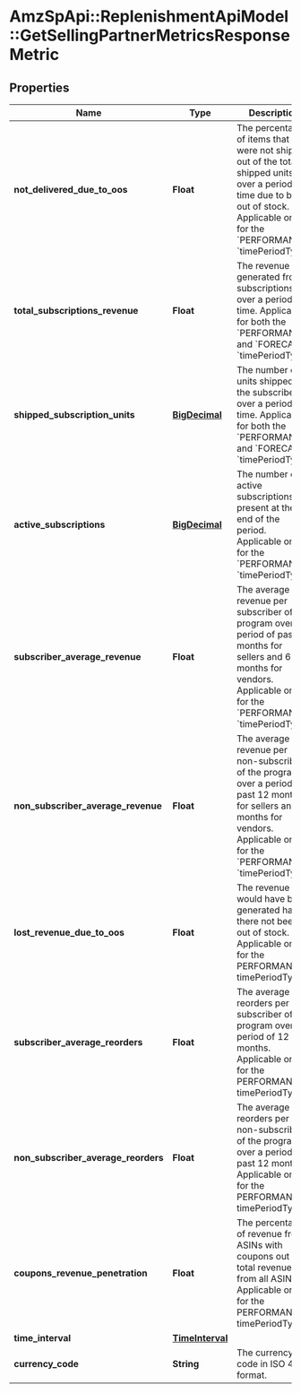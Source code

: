 # AmzSpApi::ReplenishmentApiModel::GetSellingPartnerMetricsResponseMetric

## Properties
Name | Type | Description | Notes
------------ | ------------- | ------------- | -------------
**not_delivered_due_to_oos** | **Float** | The percentage of items that were not shipped out of the total shipped units over a period of time due to being out of stock. Applicable only for the &#x60;PERFORMANCE&#x60; &#x60;timePeriodType&#x60;. | [optional] 
**total_subscriptions_revenue** | **Float** | The revenue generated from subscriptions over a period of time. Applicable for both the &#x60;PERFORMANCE&#x60; and &#x60;FORECAST&#x60; &#x60;timePeriodType&#x60;. | [optional] 
**shipped_subscription_units** | [**BigDecimal**](BigDecimal.md) | The number of units shipped to the subscribers over a period of time. Applicable for both the &#x60;PERFORMANCE&#x60; and &#x60;FORECAST&#x60; &#x60;timePeriodType&#x60;. | [optional] 
**active_subscriptions** | [**BigDecimal**](BigDecimal.md) | The number of active subscriptions present at the end of the period. Applicable only for the &#x60;PERFORMANCE&#x60; &#x60;timePeriodType&#x60;. | [optional] 
**subscriber_average_revenue** | **Float** | The average revenue per subscriber of the program over a period of past 12 months for sellers and 6 months for vendors. Applicable only for the &#x60;PERFORMANCE&#x60; &#x60;timePeriodType&#x60;. | [optional] 
**non_subscriber_average_revenue** | **Float** | The average revenue per non-subscriber of the program over a period of past 12 months for sellers and 6 months for vendors. Applicable only for the &#x60;PERFORMANCE&#x60; &#x60;timePeriodType&#x60;. | [optional] 
**lost_revenue_due_to_oos** | **Float** | The revenue that would have been generated had there not been out of stock. Applicable only for the PERFORMANCE timePeriodType. | [optional] 
**subscriber_average_reorders** | **Float** | The average reorders per subscriber of the program over a period of 12 months. Applicable only for the PERFORMANCE timePeriodType. | [optional] 
**non_subscriber_average_reorders** | **Float** | The average reorders per non-subscriber of the program over a period of past 12 months. Applicable only for the PERFORMANCE timePeriodType. | [optional] 
**coupons_revenue_penetration** | **Float** | The percentage of revenue from ASINs with coupons out of total revenue from all ASINs. Applicable only for the PERFORMANCE timePeriodType. | [optional] 
**time_interval** | [**TimeInterval**](TimeInterval.md) |  | [optional] 
**currency_code** | **String** | The currency code in ISO 4217 format. | [optional] 

